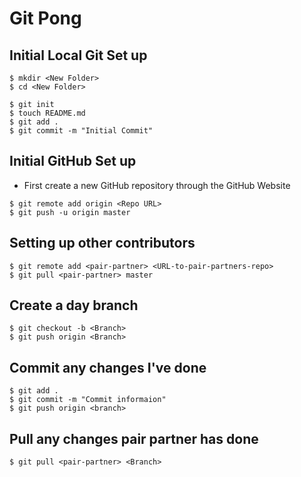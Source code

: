 # Git Pong

## Initial Local Git Set up
```shell
$ mkdir <New Folder>
$ cd <New Folder>

$ git init
$ touch README.md
$ git add .
$ git commit -m "Initial Commit"
```

## Initial GitHub Set up
* First create a new GitHub repository through the GitHub Website
```shell
$ git remote add origin <Repo URL>
$ git push -u origin master
```

## Setting up other contributors
```shell
$ git remote add <pair-partner> <URL-to-pair-partners-repo>
$ git pull <pair-partner> master
```

## Create a day branch
```shell
$ git checkout -b <Branch>
$ git push origin <Branch>
```

## Commit any changes I've done
```shell
$ git add .
$ git commit -m "Commit informaion"
$ git push origin <branch>
```

## Pull any changes pair partner has done
```shell
$ git pull <pair-partner> <Branch>
```
